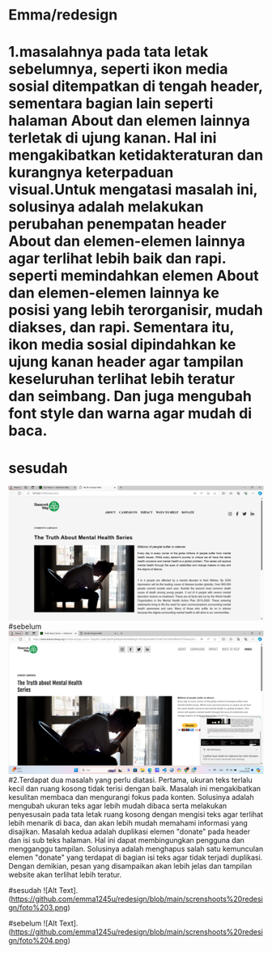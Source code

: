 # Emma/redesign 
# 1.masalahnya pada tata letak sebelumnya, seperti ikon media sosial ditempatkan di tengah header, sementara bagian lain seperti halaman About dan elemen lainnya terletak di ujung kanan. Hal ini mengakibatkan ketidakteraturan dan kurangnya keterpaduan visual.Untuk mengatasi masalah ini, solusinya adalah melakukan perubahan penempatan header About dan elemen-elemen lainnya agar terlihat lebih baik dan rapi. seperti memindahkan elemen About dan elemen-elemen lainnya ke posisi yang lebih terorganisir, mudah diakses, dan rapi. Sementara itu, ikon media sosial dipindahkan ke ujung kanan header agar tampilan keseluruhan terlihat lebih teratur dan seimbang. Dan juga mengubah font style dan warna agar mudah di baca.
# sesudah
![Alt Text](https://github.com/emma1245u/redesign/blob/main/screnshoots%20redesign/foto%201.png) 
#sebelum
![Alt Text](https://github.com/emma1245u/redesign/blob/main/screnshoots%20redesign/foto%202.png) 
#2.Terdapat dua masalah yang perlu diatasi. Pertama, ukuran teks terlalu kecil dan ruang kosong tidak terisi dengan baik. Masalah ini mengakibatkan kesulitan membaca dan mengurangi fokus pada konten. Solusinya adalah mengubah ukuran teks agar lebih mudah dibaca serta melakukan penyesusain pada tata letak ruang kosong dengan mengisi teks agar terlihat lebih menarik di baca, dan akan lebih mudah memahami informasi yang disajikan. Masalah kedua adalah duplikasi elemen "donate" pada header dan isi sub teks halaman. Hal ini dapat membingungkan pengguna dan mengganggu tampilan. Solusinya adalah menghapus salah satu kemunculan elemen "donate" yang terdapat di bagian isi teks agar tidak terjadi duplikasi. Dengan demikian, pesan yang disampaikan akan lebih jelas dan tampilan website akan terlihat lebih teratur.

#sesudah
![Alt Text].(https://github.com/emma1245u/redesign/blob/main/screnshoots%20redesign/foto%203.png) 

#sebelum
![Alt Text].(https://github.com/emma1245u/redesign/blob/main/screnshoots%20redesign/foto%204.png)

